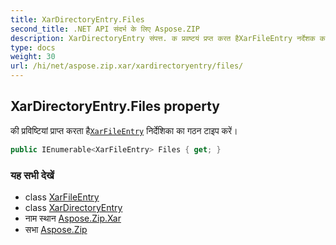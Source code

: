 ```yaml
---
title: XarDirectoryEntry.Files
second_title: .NET API संदर्भ के लिए Aspose.ZIP
description: XarDirectoryEntry संपत्त. क प्रवष्टयं प्रप्त करत हैXarFileEntry नर्देशक क गठन टइप करें
type: docs
weight: 30
url: /hi/net/aspose.zip.xar/xardirectoryentry/files/
---
```

## XarDirectoryEntry.Files property

की प्रविष्टियां प्राप्त करता है[`XarFileEntry`](../../xarfileentry/) निर्देशिका का गठन टाइप करें।

```csharp
public IEnumerable<XarFileEntry> Files { get; }
```

### यह सभी देखें

* class [XarFileEntry](../../xarfileentry/)
* class [XarDirectoryEntry](../)
* नाम स्थान [Aspose.Zip.Xar](../../xardirectoryentry/)
* सभा [Aspose.Zip](../../../)


